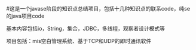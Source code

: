 #这是一个javase阶段的知识点总结项目，包括十几种知识点的联系code，纯se的java项目code

基本内容包括io，String，集合，JDBC，多线程，观察者设计模式等

项目包括：mis空白管理系统、基于TCP和UDP的即时通讯软件
